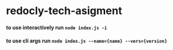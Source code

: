 # redocly-tech-asigment

#### to use interactively run `node index.js -i`

#### to use cli args run `node index.js --name={name} --vers={version}`
